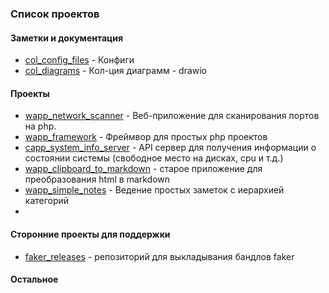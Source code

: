 ### Список проектов

#### Заметки и документация

- [col_config_files](https://github.com/hightemp/col_config_files) - Конфиги
- [col_diagrams](https://github.com/hightemp/col_diagrams) - Кол-ция диаграмм - drawio

#### Проекты

- [wapp_network_scanner](https://github.com/hightemp?tab=repositories#:~:text=wapp_network_scanner) - Веб-приложение для сканирования портов на php.
- [wapp_framework](https://github.com/hightemp/wapp_framework) - Фреймвор для простых php проектов
- [capp_system_info_server](https://github.com/hightemp/capp_system_info_server) - API сервер для получения информации о состоянии системы (свободное место на дисках, cpu и т.д.)
- [wapp_clipboard_to_markdown](https://github.com/hightemp?tab=repositories#:~:text=wapp_clipboard_to_markdown) - старое приложение для преобразования html в markdown
- [wapp_simple_notes](https://github.com/hightemp/wapp_simple_notes) - Ведение простых заметок с иерархией категорий
- 

#### Сторонние проекты для поддержки

- [faker_releases](https://github.com/hightemp/faker_releases) - репозиторий для выкладывания бандлов faker

#### Остальное

